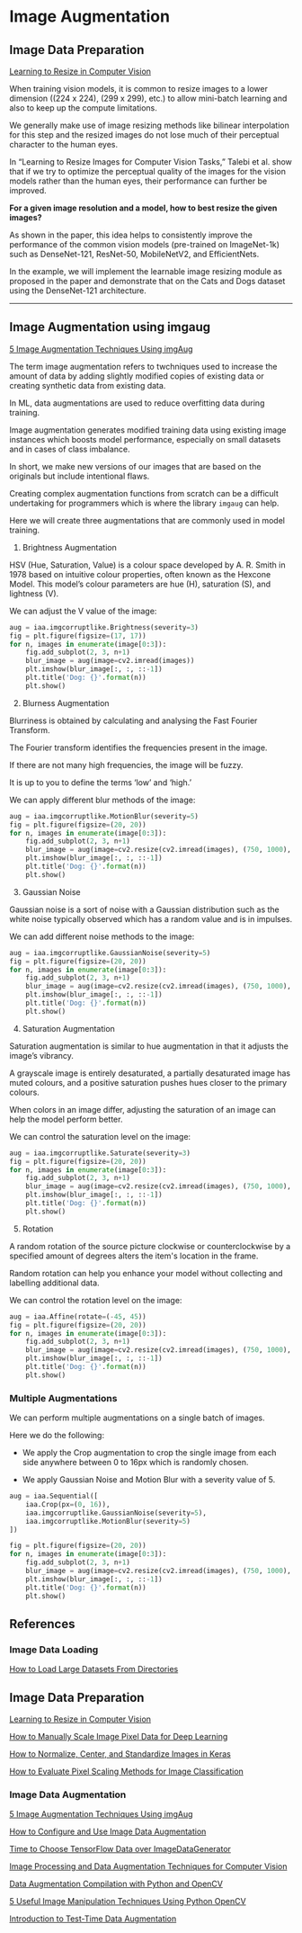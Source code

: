 # Image Augmentation

## Image Data Preparation

[Learning to Resize in Computer Vision](https://keras.io/examples/vision/learnable_resizer/)

When training vision models, it is common to resize images to a lower dimension ((224 x 224), (299 x 299), etc.) to allow mini-batch learning and also to keep up the compute limitations. 

We generally make use of image resizing methods like bilinear interpolation for this step and the resized images do not lose much of their perceptual character to the human eyes.

In “Learning to Resize Images for Computer Vision Tasks,” Talebi et al. show that if we try to optimize the perceptual quality of the images for the vision models rather than the human eyes, their performance can further be improved.

**For a given image resolution and a model, how to best resize the given images?**

As shown in the paper, this idea helps to consistently improve the performance of the common vision models (pre-trained on ImageNet-1k) such as DenseNet-121, ResNet-50, MobileNetV2, and EfficientNets. 

In the example, we will implement the learnable image resizing module as proposed in the paper and demonstrate that on the Cats and Dogs dataset using the DenseNet-121 architecture.


---------



## Image Augmentation using imgaug

[5 Image Augmentation Techniques Using imgAug](https://betterprogramming.pub/5-common-image-augmentations-for-machine-learning-c6b5a03ebf38)

The term image augmentation refers to twchniques used to increase the amount of data by adding slightly modified copies of existing data or creating  synthetic data from existing data.

In ML, data augmentations are used to reduce overfitting data during  training.

Image augmentation generates modified training data using existing image instances which boosts model performance, especially on small datasets and in cases of class imbalance.

In short, we make new versions of our images that are based on the originals but include intentional flaws.

Creating complex augmentation functions from scratch can be a difficult undertaking for programmers which is where the library `imgaug` can help.

Here we will create three augmentations that are commonly used in model training.

1. Brightness Augmentation

HSV (Hue, Saturation, Value) is a colour space developed by A. R. Smith in 1978 based on intuitive colour properties, often known as the Hexcone Model. This model’s colour parameters are hue (H), saturation (S), and lightness (V).

We can adjust the V value of the image:

```py
aug = iaa.imgcorruptlike.Brightness(severity=3)
fig = plt.figure(figsize=(17, 17))
for n, images in enumerate(image[0:3]):
    fig.add_subplot(2, 3, n+1)
    blur_image = aug(image=cv2.imread(images))
    plt.imshow(blur_image[:, :, ::-1])
    plt.title('Dog: {}'.format(n))
    plt.show()
```

2. Blurness Augmentation

Blurriness is obtained by calculating and analysing the Fast Fourier Transform. 

The Fourier transform identifies the frequencies present in the image. 

If there are not many high frequencies, the image will be fuzzy. 

It is up to you to define the terms ‘low’ and ‘high.’

We can apply different blur methods of the image:

```py
aug = iaa.imgcorruptlike.MotionBlur(severity=5)
fig = plt.figure(figsize=(20, 20))
for n, images in enumerate(image[0:3]):
    fig.add_subplot(2, 3, n+1)
    blur_image = aug(image=cv2.resize(cv2.imread(images), (750, 1000), interpolation = cv2.INTER_AREA))
    plt.imshow(blur_image[:, :, ::-1])
    plt.title('Dog: {}'.format(n))
    plt.show()
```

3. Gaussian Noise

Gaussian noise is a sort of noise with a Gaussian distribution such as the white noise typically observed which has a random value and is in impulses.

We can add different noise methods to the image:

```py
aug = iaa.imgcorruptlike.GaussianNoise(severity=5)
fig = plt.figure(figsize=(20, 20))
for n, images in enumerate(image[0:3]):
    fig.add_subplot(2, 3, n+1)
    blur_image = aug(image=cv2.resize(cv2.imread(images), (750, 1000), interpolation = cv2.INTER_AREA))
    plt.imshow(blur_image[:, :, ::-1])
    plt.title('Dog: {}'.format(n))
    plt.show()
```

4. Saturation Augmentation

Saturation augmentation is similar to hue augmentation in that it adjusts the image’s vibrancy. 

A grayscale image is entirely desaturated, a partially desaturated image has muted colours, and a positive saturation pushes hues closer to the primary colours.

When colors in an image differ, adjusting the saturation of an image can help the model perform better.

We can control the saturation level on the image:

```py
aug = iaa.imgcorruptlike.Saturate(severity=3)
fig = plt.figure(figsize=(20, 20))
for n, images in enumerate(image[0:3]):
    fig.add_subplot(2, 3, n+1)
    blur_image = aug(image=cv2.resize(cv2.imread(images), (750, 1000), interpolation = cv2.INTER_AREA))
    plt.imshow(blur_image[:, :, ::-1])
    plt.title('Dog: {}'.format(n))
    plt.show()
```

5. Rotation

A random rotation of the source picture clockwise or counterclockwise by a specified amount of degrees alters the item's location in the frame.

Random rotation can help you enhance your model without collecting and labelling additional data.

We can control the rotation level on the image:

```py
aug = iaa.Affine(rotate=(-45, 45))
fig = plt.figure(figsize=(20, 20))
for n, images in enumerate(image[0:3]):
    fig.add_subplot(2, 3, n+1)
    blur_image = aug(image=cv2.resize(cv2.imread(images), (750, 1000), interpolation = cv2.INTER_AREA))
    plt.imshow(blur_image[:, :, ::-1])
    plt.title('Dog: {}'.format(n))
    plt.show()
```


### Multiple Augmentations

We can perform multiple augmentations on a single batch of images. 

Here we do the following:

- We apply the Crop augmentation to crop the single image from each side anywhere between 0 to 16px which is randomly chosen.

- We apply Gaussian Noise and Motion Blur with a severity value of 5. 

```py
aug = iaa.Sequential([
    iaa.Crop(px=(0, 16)),
    iaa.imgcorruptlike.GaussianNoise(severity=5),
    iaa.imgcorruptlike.MotionBlur(severity=5)
])

fig = plt.figure(figsize=(20, 20))
for n, images in enumerate(image[0:3]):
    fig.add_subplot(2, 3, n+1)
    blur_image = aug(image=cv2.resize(cv2.imread(images), (750, 1000), interpolation = cv2.INTER_AREA))
    plt.imshow(blur_image[:, :, ::-1])
    plt.title('Dog: {}'.format(n))
    plt.show()
```



## References

### Image Data Loading

[How to Load Large Datasets From Directories](https://machinelearningmastery.com/how-to-load-large-datasets-from-directories-for-deep-learning-with-keras/)

## Image Data Preparation

[Learning to Resize in Computer Vision](https://keras.io/examples/vision/learnable_resizer/)

[How to Manually Scale Image Pixel Data for Deep Learning](https://machinelearningmastery.com/how-to-manually-scale-image-pixel-data-for-deep-learning/)

[How to Normalize, Center, and Standardize Images in Keras](https://machinelearningmastery.com/how-to-normalize-center-and-standardize-images-with-the-imagedatagenerator-in-keras/)

[How to Evaluate Pixel Scaling Methods for Image Classification](https://machinelearningmastery.com/how-to-evaluate-pixel-scaling-methods-for-image-classification/)

### Image Data Augmentation

[5 Image Augmentation Techniques Using imgAug](https://betterprogramming.pub/5-common-image-augmentations-for-machine-learning-c6b5a03ebf38)

[How to Configure and Use Image Data Augmentation](https://machinelearningmastery.com/how-to-configure-image-data-augmentation-when-training-deep-learning-neural-networks/)

[Time to Choose TensorFlow Data over ImageDataGenerator](https://towardsdatascience.com/time-to-choose-tensorflow-data-over-imagedatagenerator-215e594f2435)

[Image Processing and Data Augmentation Techniques for Computer Vision](https://towardsdatascience.com/image-processing-techniques-for-computer-vision-11f92f511e21)

[Data Augmentation Compilation with Python and OpenCV](https://towardsdatascience.com/data-augmentation-compilation-with-python-and-opencv-b76b1cd500e0)

[5 Useful Image Manipulation Techniques Using Python OpenCV](https://betterprogramming.pub/5-useful-image-manipulation-techniques-using-python-opencv-505492d077ef)

[Introduction to Test-Time Data Augmentation](https://machinelearningmastery.com/how-to-use-test-time-augmentation-to-improve-model-performance-for-image-classification/)


